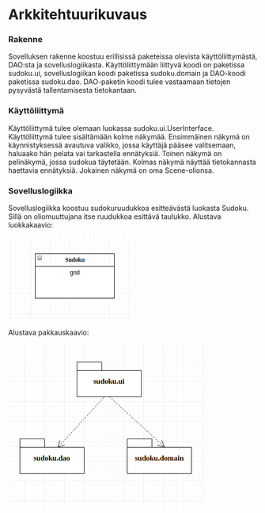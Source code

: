 # Arkkitehtuurikuvaus

### Rakenne
Sovelluksen rakenne koostuu erillisissä paketeissa olevista käyttöliittymästä, DAO:sta ja sovelluslogiikasta.
Käyttöliittymään liittyvä koodi on paketissa sudoku.ui, sovelluslogiikan koodi paketissa sudoku.domain ja DAO-koodi paketissa sudoku.dao.
DAO-paketin koodi tulee vastaamaan tietojen pysyvästä tallentamisesta tietokantaan.

### Käyttöliittymä
Käyttöliittymä tulee olemaan luokassa sudoku.ui.UserInterface.
Käyttöliittymä tulee sisältämään kolme näkymää. Ensimmäinen näkymä on käynnistyksessä avautuva valikko, jossa käyttäjä pääsee valitsemaan, haluaako hän pelata vai tarkastella ennätyksiä.
Toinen näkymä on pelinäkymä, jossa sudokua täytetään.
Kolmas näkymä näyttää tietokannasta haettavia ennätyksiä.
Jokainen näkymä on oma Scene-olionsa.

### Sovelluslogiikka
Sovelluslogiikka koostuu sudokuruudukkoa esitteävästä luokasta Sudoku. Sillä on oliomuuttujana itse ruudukkoa esittävä taulukko. Alustava luokkakaavio:

![Alustava luokkakaavio](https://github.com/fannif/ot-harjoitustyo/blob/master/dokumentaatio/sudokuLuokkakaavio.png "Alustava luokkakaavio")

Alustava pakkauskaavio:

![Alustava pakkauskaavio](https://github.com/fannif/ot-harjoitustyo/blob/master/dokumentaatio/sudokuPakkauskaavio.png "Alustava pakkauskaavio")
